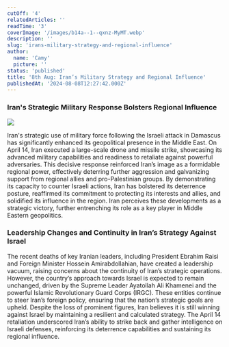 ```yaml
---
cutOff: '4'
relatedArticles: ''
readTime: '3'
coverImage: '/images/b14a--1--qxnz-MyMT.webp'
description: ''
slug: 'irans-military-strategy-and-regional-influence'
author:
  name: 'Camy'
  picture: ''
status: 'published'
title: '8th Aug: Iran’s Military Strategy and Regional Influence'
publishedAt: '2024-08-08T12:27:42.000Z'
---
```


### Iran's Strategic Military Response Bolsters Regional Influence

![](/images/b14a--1--QxNz.webp)

Iran's strategic use of military force following the Israeli attack in Damascus has significantly enhanced its geopolitical presence in the Middle East. On April 14, Iran executed a large-scale drone and missile strike, showcasing its advanced military capabilities and readiness to retaliate against powerful adversaries. This decisive response reinforced Iran’s image as a formidable regional power, effectively deterring further aggression and galvanizing support from regional allies and pro-Palestinian groups. By demonstrating its capacity to counter Israeli actions, Iran has bolstered its deterrence posture, reaffirmed its commitment to protecting its interests and allies, and solidified its influence in the region. Iran perceives these developments as a strategic victory, further entrenching its role as a key player in Middle Eastern geopolitics.

### Leadership Changes and Continuity in Iran’s Strategy Against Israel

The recent deaths of key Iranian leaders, including President Ebrahim Raisi and Foreign Minister Hossein Amirabdollahian, have created a leadership vacuum, raising concerns about the continuity of Iran’s strategic operations. However, the country’s approach towards Israel is expected to remain unchanged, driven by the Supreme Leader Ayatollah Ali Khamenei and the powerful Islamic Revolutionary Guard Corps (IRGC). These entities continue to steer Iran’s foreign policy, ensuring that the nation’s strategic goals are upheld. Despite the loss of prominent figures, Iran believes it is still winning against Israel by maintaining a resilient and calculated strategy. The April 14 retaliation underscored Iran’s ability to strike back and gather intelligence on Israeli defenses, reinforcing its deterrence capabilities and sustaining its regional influence.